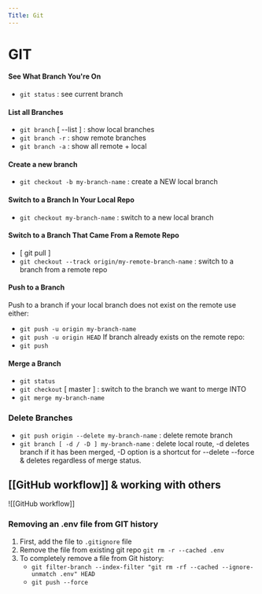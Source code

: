 ```yaml
---
Title: Git
---
```


# GIT

#### See What Branch You're On
- `git status` : see current branch

#### List all Branches
- `git branch` \[ --list ] : show local branches
- `git branch -r` : show remote branches
- `git branch -a` : show all remote + local

#### Create a new branch
- `git checkout -b my-branch-name` : create a NEW local branch

#### Switch to a Branch In Your Local Repo
- `git checkout my-branch-name` : switch to a new local branch

#### Switch to a Branch That Came From a Remote Repo
- \[ git pull ] 
- `git checkout --track origin/my-remote-branch-name` : switch to a branch from a remote repo

#### Push to a Branch
Push to a branch if your local branch does not exist on the remote use either:
- `git push -u origin my-branch-name`
- `git push -u origin HEAD`
If branch already exists on the remote repo:
- `git push`

#### Merge a Branch
- `git status`
- `git checkout` \[ master ] : switch to the branch we want to merge INTO
- `git merge my-branch-name`

### Delete Branches
- `git push origin --delete my-branch-name` : delete remote branch
- `git branch [ -d / -D ] my-branch-name` : delete local route, -d deletes branch if it has been merged, -D option is a shortcut for --delete --force & deletes regardless of merge status.

## [[GitHub workflow]] & working with others
![[GitHub workflow]]

### Removing an .env file from GIT history
1. First, add the file to `.gitignore` file
2. Remove the file from existing git repo `git rm -r --cached .env` 
3. To completely remove a file from Git history:
	- `git filter-branch --index-filter "git rm -rf --cached --ignore-unmatch .env" HEAD`
	- `git push --force`
